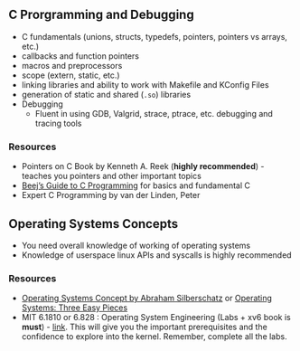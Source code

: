 ## C Prorgramming and Debugging
- C fundamentals (unions, structs, typedefs, pointers, pointers vs arrays, etc.)
- callbacks and function pointers
- macros and preprocessors
- scope (extern, static, etc.)
- linking libraries and ability to work with Makefile and KConfig Files
- generation of static and shared (`.so`) libraries
-  Debugging
	- Fluent in using GDB, Valgrid, strace, ptrace, etc. debugging and tracing tools

### Resources
- Pointers on C Book by Kenneth A. Reek (**highly recommended**) - teaches you pointers and other important topics
- [Beej’s Guide to C Programming](https://beej.us/guide/bgc/html/split/) for basics and fundamental C
- Expert C Programming by van der Linden, Peter

## Operating Systems Concepts
- You need overall knowledge of working of operating systems
- Knowledge of userspace linux APIs and syscalls is highly recommended

### Resources
- [Operating Systems Concept by Abraham Silberschatz](https://os-book.com/) or [Operating Systems: Three Easy Pieces](https://pages.cs.wisc.edu/~remzi/OSTEP/)
- MIT 6.1810 or 6.828 : Operating System Engineering (Labs + xv6 book is **must**) - [link](https://pdos.csail.mit.edu/6.828/2023/index.html). This will give you the important prerequisites and the confidence to explore into the kernel. Remember, complete all the labs.
